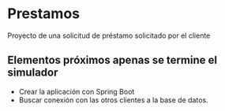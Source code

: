 # Prestamos
Proyecto de una solicitud de préstamo solicitado por el cliente

## Elementos próximos apenas se termine el simulador

- Crear la aplicación con Spring Boot 
- Buscar conexión con las otros clientes a la base de datos.
